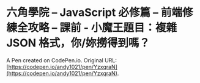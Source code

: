 # 六角學院 – JavaScript 必修篇 – 前端修練全攻略 – 課前 - 小魔王題目：複雜 JSON 格式，你/妳撈得到嗎？

A Pen created on CodePen.io. Original URL: [https://codepen.io/andy1021/pen/YzxqraN](https://codepen.io/andy1021/pen/YzxqraN).


